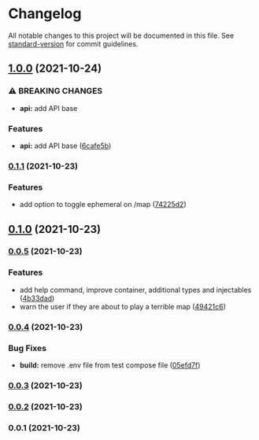 # Changelog

All notable changes to this project will be documented in this file. See [standard-version](https://github.com/conventional-changelog/standard-version) for commit guidelines.

## [1.0.0](https://github.com/tatupesonen/vinostime/compare/v0.1.1...v1.0.0) (2021-10-24)


### ⚠ BREAKING CHANGES

* **api:** add API base

### Features

* **api:** add API base ([6cafe5b](https://github.com/tatupesonen/vinostime/commit/6cafe5be9a246b5c2c91c1d4714266222b1751f4))

### [0.1.1](https://github.com/tatupesonen/vinostime/compare/v0.1.0...v0.1.1) (2021-10-23)


### Features

* add option to toggle ephemeral on /map ([74225d2](https://github.com/tatupesonen/vinostime/commit/74225d231bee5fed98ca59136b1ff29b8a9cc523))

## [0.1.0](https://github.com/tatupesonen/vinostime/compare/v0.0.5...v0.1.0) (2021-10-23)

### [0.0.5](https://github.com/tatupesonen/vinostime/compare/v0.0.4...v0.0.5) (2021-10-23)


### Features

* add help command, improve container, additional types and injectables ([4b33dad](https://github.com/tatupesonen/vinostime/commit/4b33dada66ea14a5e9380e3ba2d5933c0d43ab10))
* warn the user if they are about to play a terrible map ([49421c6](https://github.com/tatupesonen/vinostime/commit/49421c6d4eb27cb39b2189c2342c2d0a83269333))

### [0.0.4](https://github.com/tatupesonen/vinostime/compare/v0.0.3...v0.0.4) (2021-10-23)


### Bug Fixes

* **build:** remove .env file from test compose file ([05efd7f](https://github.com/tatupesonen/vinostime/commit/05efd7f545a920aaaa0c79e659a258f1ce29b45d))

### [0.0.3](https://github.com/tatupesonen/vinostime/compare/v0.0.2...v0.0.3) (2021-10-23)

### [0.0.2](https://github.com/tatupesonen/vinostime/compare/v0.0.1...v0.0.2) (2021-10-23)

### 0.0.1 (2021-10-23)
